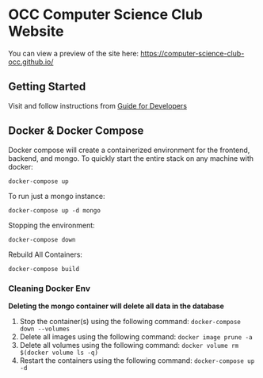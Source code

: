 # OCC Computer Science Club Website 
You can view a preview of the site here: 
https://computer-science-club-occ.github.io/

## Getting Started
Visit and follow instructions from <a href="https://github.com/Computer-Science-Club-OCC/Computer-Science-Club-OCC.github.io/wiki/Guide-for-Developers">Guide for Developers</a>

## Docker & Docker Compose
Docker compose will create a containerized environment for the frontend, backend, and mongo. To quickly start the entire stack on any machine with docker:


`docker-compose up`

To run just a mongo instance:

`docker-compose up -d mongo`

Stopping the environment:

`docker-compose down`

Rebuild All Containers:

`docker-compose build`

### Cleaning Docker Env
**Deleting the mongo container will delete all data in the database**
1. Stop the container(s) using the following command:
`docker-compose down --volumes`
2. Delete all images using the following command:
`docker image prune -a`
3. Delete all volumes using the following command:
`docker volume rm $(docker volume ls -q)`
4. Restart the containers using the following command:
`docker-compose up -d`
